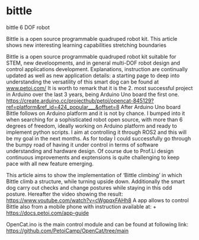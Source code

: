 # bittle
bittle 6 DOF robot

Bittle  is a open source programmable quadruped robot kit. This article shows new interesting learning capabilities stretching boundaries

Bittle  is a open source programmable quadruped robot kit suitable for STEM, new develoopments, and in general multi-DOF robot design and control applications development. Explanations, instruction are continually updated as well as new application details: a starting page to deep into understanding the versatility of this smart dog can be found at  www.petoi.com/
It is worth to remark that it is the 2. most successful project  in Arduino over the last 3  years, being Arduino Uno board the first one. https://create.arduino.cc/projecthub/petoi/opencat-845129?ref=platform&ref_id=424_popular___&offset=8 
After Arduino Uno board Bittle follows on Arduino platform  and it is not  by chance.
I bumped into it when searching for a sophisticated robot open source, with more than 6 degrees of freedom, ideally working on Arduino platform and ready to implement python scripts. I aim at controlling it through ROS2 and this will be my goal in the next months.
As for today I could successfully go through the bumpy road of having it under control in terms of software understanding and hardware design. Of course due to Prof.Li design continuous  improvements and exptensions is quite challenging to keep pace with all new feature emerging.

This article aims to show the implementation of ‘Bittle climbing’ in which Bittle climb a structure, while turning upside down. Additionally the smart dog carry out checks and change postures while staying in this odd posture.  Hereafter the video showing the result:
https://www.youtube.com/watch?v=cWgpqxFAHh8
A app allows to control Bittle also from a mobile phone with instruction available at: +
https://docs.petoi.com/app-guide

OpenCat.ino is the main control module and can be found at following link:
https://github.com/PetoiCamp/OpenCat/tree/main

